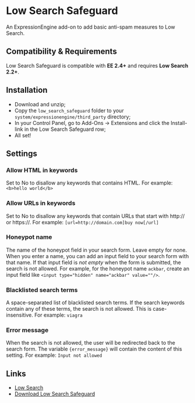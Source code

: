# Low Search Safeguard

An ExpressionEngine add-on to add basic anti-spam measures to Low Search.

## Compatibility & Requirements

Low Search Safeguard is compatible with **EE 2.4+** and requires **Low Search 2.2+**.

## Installation

- Download and unzip;
- Copy the `low_search_safeguard` folder to your `system/expressionengine/third_party` directory;
- In your Control Panel, go to Add-Ons &rarr; Extensions and click the Install-link in the Low Search Safeguard row;
- All set!

## Settings

### Allow HTML in keywords

Set to No to disallow any keywords that contains HTML. For example: `<b>hello world</b>`

### Allow URLs in keywords

Set to No to disallow any keywords that contain URLs that start with http:// or https://. For example: `[url=http://domain.com]buy now[/url]`

### Honeypot name

The name of the honeypot field in your search form. Leave empty for none. When you enter a name, you can add an input field to your search form with that name. If that input field is *not empty* when the form is submitted, the search is not allowed. For example, for the honeypot name `ackbar`, create an input field like `<input type="hidden" name="ackbar" value=""/>`.

### Blacklisted search terms

A space-separated list of blacklisted search terms. If the search keywords contain any of these terms, the search is not allowed. This is case-insensitive. For example: `viagra`

### Error message

When the search is not allowed, the user will be redirected back to the search form. The variable `{error_message}` will contain the content of this setting. For example: `Input not allowed`

## Links

- [Low Search](http://gotolow.com/addons/low-search)
- [Download Low Search Safeguard](https://github.com/low/low_search_safeguard/archive/master.zip)